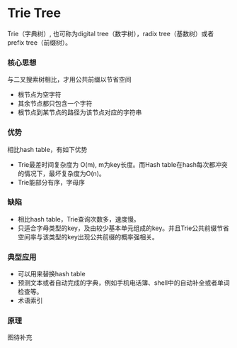# Trie Tree

Trie（字典树）, 也可称为digital tree（数字树），radix tree（基数树）或者prefix tree（前缀树）。

### 核心思想

与二叉搜索树相比，才用公共前缀以节省空间

- 根节点为空字符
- 其余节点都只包含一个字符
- 根节点到某节点的路径为该节点对应的字符串

### 优势

相比hash table，有如下优势

- Trie最差时间复杂度为 O(m), m为key长度。而Hash table在hash每次都冲突的情况下，最坏复杂度为O(n)。
- Trie能部分有序，字母序

### 缺陷

- 相比hash table，Trie查询次数多，速度慢。
- 只适合字母类型的key，及由较少基本单元组成的key。并且Trie公共前缀节省空间率与该类型的key出现公共前缀的概率强相关。

### 典型应用

- 可以用来替换hash table
- 预测文本或者自动完成的字典，例如手机电话簿、shell中的自动补全或者单词检查等。
- 术语索引

### 原理

图待补充



